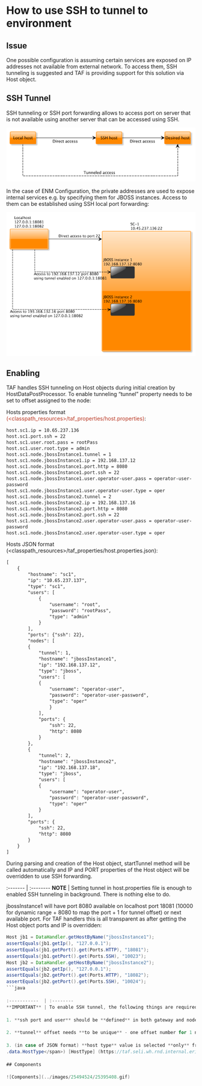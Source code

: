 <head>
   <title>How to use SSH to tunnel to environment</title>
</head>

# How to use SSH to tunnel to environment

## Issue

One possible configuration is assuming certain services are exposed on IP addresses not available from external network.
To access them, SSH tunneling is suggested and TAF is providing support for this solution via Host object.

## SSH Tunnel

SSH tunneling or SSH port forwarding allows to access port on server that is not available using another server that can be accessed using SSH.

![SSH Tunnel](../images/25494524/25395394.png)

In the case of ENM Configuration, the private addresses are used to expose internal services e.g. by specifying them for JBOSS instances. Access to them can be established using SSH local port forwarding:

![SSH Local Port](../images/25494524/25395396.png)

## Enabling

TAF handles SSH tunneling on Host objects during initial creation by HostDataPostProcessor. To enable tunneling “tunnel” property needs to be set to offset assigned to the node:

Hosts properties format <span style="color:#ba3925;">(<classpath_resources>/taf_properties/host.properties)</span>:

```
host.sc1.ip = 10.65.237.136
host.sc1.port.ssh = 22
host.sc1.user.root.pass = rootPass
host.sc1.user.root.type = admin
host.sc1.node.jbossInstance1.tunnel = 1
host.sc1.node.jbossInstance1.ip = 192.168.137.12
host.sc1.node.jbossInstance1.port.http = 8080
host.sc1.node.jbossInstance1.port.ssh = 22
host.sc1.node.jbossInstance1.user.operator-user.pass = operator-user-password
host.sc1.node.jbossInstance1.user.operator-user.type = oper
host.sc1.node.jbossInstance2.tunnel = 2
host.sc1.node.jbossInstance2.ip = 192.168.137.16
host.sc1.node.jbossInstance2.port.http = 8080
host.sc1.node.jbossInstance2.port.ssh = 22
host.sc1.node.jbossInstance2.user.operator-user.pass = operator-user-password
host.sc1.node.jbossInstance2.user.operator-user.type = oper
```

Hosts JSON format (<classpath_resources>/taf_properties/host.properties.json):

```
[
    {
        "hostname": "sc1",
        "ip": "10.65.237.137",
        "type": "sc1",
        "users": [
            {
                "username": "root",
                "password": "rootPass",
                "type": "admin"
            }
        ],
        "ports": {"ssh": 22},
        "nodes": [
        {
            "tunnel": 1,
            "hostname": "jbossInstance1",
            "ip": "192.168.137.12",
            "type": "jboss",
            "users": [
            {
                "username": "operator-user",
                "password": "operator-user-password",
                "type": "oper"
                }
            ],
            "ports": {
                "ssh": 22,
                "http": 8080
            }
        },
        {
            "tunnel": 2,
            "hostname": "jbossInstance2",
            "ip": "192.168.137.18",
            "type": "jboss",
            "users": [
            {
                "username": "operator-user",
                "password": "operator-user-password",
                "type": "oper"
            }
        ],
        "ports": {
            "ssh": 22,
            "http": 8080
        }
    }
]
```

During parsing and creation of the Host object, startTunnel method will be called automatically and IP and PORT properties of the Host object will be overridden to use SSH forwarding.

:------- | :--------
**NOTE** | Setting tunnel in host.properties file is enough to enabled SSH tunneling in background. There is nothing else to do.

jbossInstance1 will have port 8080 available on localhost port 18081 (10000 for dynamic range + 8080 to map the port + 1 for tunnel offset) or next available port. For TAF handlers this is all transparent as after getting the Host object ports and IP is overridden:

```java
Host jb1 = DataHandler.getHostByName("jbossInstance1");
assertEquals(jb1.getIp(), "127.0.0.1");
assertEquals(jb1.getPort().get(Ports.HTTP), "18081");
assertEquals(jb1.getPort().get(Ports.SSH), "10023");
Host jb2 = DataHandler.getHostByName("jbossInstance2");
assertEquals(jb2.getIp(), "127.0.0.1");
assertEquals(jb2.getPort().get(Ports.HTTP), "18082");
assertEquals(jb2.getPort().get(Ports.SSH), "10024");
```java

:-----------  | :--------
**IMPORTANT** | To enable SSH tunnel, the following things are required:

1. **ssh port and user** should be **defined** in both gateway and node hosts

2. **tunnel** offset needs **to be unique** - one offset number for 1 node

3. (in case of JSON format) **host type** value is selected **only** from **predefined** set (<span style="color:#ba3925;">com.ericsson.cifwk.taf
.data.HostType</span>) [HostType] (https://taf.seli.wh.rnd.internal.ericsson.com/apidocs/Latest/com/ericsson/cifwk/taf/data/HostType.html)

## Components

![Components](../images/25494524/25395408.gif)
